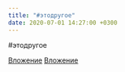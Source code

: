 ```yaml
---
title: "#этодругое"
date: 2020-07-01 14:27:00 +0300
---
```


#этодругое


[Вложение](/assets/vk_photos/3/kMKqDkdZGe0.jpg)
[Вложение](/assets/vk_photos/4/pRlQsAAXlA0.jpg)
